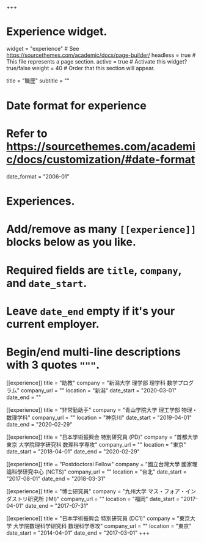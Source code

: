 +++
# Experience widget.
widget = "experience"  # See https://sourcethemes.com/academic/docs/page-builder/
headless = true  # This file represents a page section.
active = true  # Activate this widget? true/false
weight = 40  # Order that this section will appear.

title = "職歴"
subtitle = ""

# Date format for experience
#   Refer to https://sourcethemes.com/academic/docs/customization/#date-format
date_format = "2006-01"

# Experiences.
#   Add/remove as many `[[experience]]` blocks below as you like.
#   Required fields are `title`, `company`, and `date_start`.
#   Leave `date_end` empty if it's your current employer.
#   Begin/end multi-line descriptions with 3 quotes `"""`.
[[experience]]
  title = "助教"
  company = "新潟大学 理学部 理学科 数学プログラム"
  company_url = ""
  location = "新潟"
  date_start = "2020-03-01"
  date_end = ""

[[experience]]
  title = "非常勤助手"
  company = "青山学院大学 理工学部 物理・数理学科"
  company_url = ""
  location = "神奈川"
  date_start = "2019-04-01"
  date_end = "2020-02-29"

[[experience]]
  title = "日本学術振興会 特別研究員 (PD)"
  company = "首都大学東京 大学院理学研究科 数理科学専攻"
  company_url = ""
  location = "東京"
  date_start = "2018-04-01"
  date_end = "2020-02-29"

[[experience]]
  title = "Postdoctoral Fellow"
  company = "國立台灣大學 國家理論科學研究中心 (NCTS)"
  company_url = ""
  location = "台北"
  date_start = "2017-08-01"
  date_end = "2018-03-31"

[[experience]]
  title = "博士研究員"
  company = "九州大学 マス・フォア・インダストリ研究所 (IMI)"
  company_url = ""
  location = "福岡"
  date_start = "2017-04-01"
  date_end = "2017-07-31"

[[experience]]
  title = "日本学術振興会 特別研究員 (DC1)"
  company = "東京大学 大学院数理科学研究科 数理科学専攻"
  company_url = ""
  location = "東京"
  date_start = "2014-04-01"
  date_end = "2017-03-01"
+++
